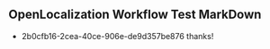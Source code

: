 ## OpenLocalization Workflow Test MarkDown
* 2b0cfb16-2cea-40ce-906e-de9d357be876 
thanks!<!--HONumber=Mar16_HO1-->

